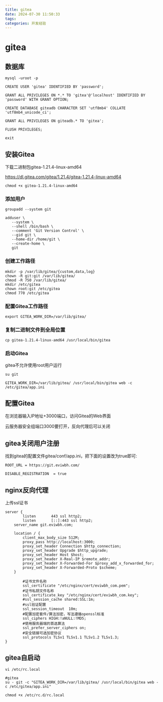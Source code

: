 ```yaml
---
title: gitea
date: 2024-07-30 11:50:33
tags: 
categories: 开发经验
---
```


# gitea

## 数据库

```
mysql -uroot -p

CREATE USER 'gitea' IDENTIFIED BY 'password';

GRANT ALL PRIVILEGES ON *.* TO 'gitea'@'localhost' IDENTIFIED BY 'password' WITH GRANT OPTION;

CREATE DATABASE giteadb CHARACTER SET 'utf8mb4' COLLATE 'utf8mb4_unicode_ci';
 
GRANT ALL PRIVILEGES ON giteadb.* TO 'gitea';

FLUSH PRIVILEGES;

exit
```

## 安装Gitea

下载二进制包gitea-1.21.4-linux-amd64

https://dl.gitea.com/gitea/1.21.4/gitea-1.21.4-linux-amd64

```
chmod +x gitea-1.21.4-linux-amd64
```

### 添加用户

```
groupadd --system git

adduser \
   --system \
   --shell /bin/bash \
   --comment 'Git Version Control' \
   --gid git \
   --home-dir /home/git \
   --create-home \
   git
```

### 创建工作路径

```
mkdir -p /var/lib/gitea/{custom,data,log}
chown -R git:git /var/lib/gitea/
chmod -R 750 /var/lib/gitea/
mkdir /etc/gitea
chown root:git /etc/gitea
chmod 770 /etc/gitea
```

### 配置Gitea工作路径

```
export GITEA_WORK_DIR=/var/lib/gitea/
```

### 复制二进制文件到全局位置

```
cp gitea-1.21.4-linux-amd64 /usr/local/bin/gitea
```

### 启动Gitea

gitea不允许使用root用户运行

```
su git

GITEA_WORK_DIR=/var/lib/gitea/ /usr/local/bin/gitea web -c /etc/gitea/app.ini
```



## 配置Gitea 

在浏览器输入IP地址+3000端口，访问Gitea的Web界面

云服务器安全组端口3000要打开，反向代理后可以关闭

## gitea关闭用户注册

找到gitea的配置文件gitea/conf/app.ini，把下面的设置改为true即可:

```
ROOT_URL = https://git.eviwbh.com/

DISABLE_REGISTRATION  = true
```



## nginx反向代理

上传ssl证书

```
server {
        listen       443 ssl http2;
        listen       [::]:443 ssl http2;
    server_name git.eviwbh.com;

    location / {
        client_max_body_size 512M;
        proxy_pass http://localhost:3000;
        proxy_set_header Connection $http_connection;
        proxy_set_header Upgrade $http_upgrade;
        proxy_set_header Host $host;
        proxy_set_header X-Real-IP $remote_addr;
        proxy_set_header X-Forwarded-For $proxy_add_x_forwarded_for;
        proxy_set_header X-Forwarded-Proto $scheme;
    }

        #证书文件名称
        ssl_certificate "/etc/nginx/cert/eviwbh_com.pem";
        #证书私钥文件名称
        ssl_certificate_key "/etc/nginx/cert/eviwbh_com.key";
        #ssl_session_cache shared:SSL:1m;
        #ssl验证配置
        ssl_session_timeout  10m;
        #配置加密套件/算法加密，写法遵循openssl标准
        ssl_ciphers HIGH:!aNULL:!MD5;
        #使用服务器端的首选算法
        ssl_prefer_server_ciphers on;
        #安全链接可选加密协议
        ssl_protocols TLSv1 TLSv1.1 TLSv1.2 TLSv1.3;
}
```



## gitea自启动

```
vi /etc/rc.local

#gitea
su - git -c "GITEA_WORK_DIR=/var/lib/gitea/ /usr/local/bin/gitea web -c /etc/gitea/app.ini"

chmod +x /etc/rc.d/rc.local
```

